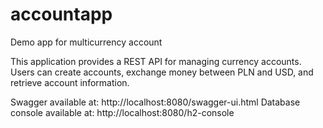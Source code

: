 # accountapp
Demo app for multicurrency account

This application provides a REST API for managing currency accounts. Users can create accounts, exchange money between PLN and USD, and retrieve account information.

Swagger available at: http://localhost:8080/swagger-ui.html
Database console available at: http://localhost:8080/h2-console
